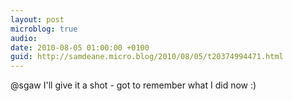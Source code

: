 ```yaml
---
layout: post
microblog: true
audio: 
date: 2010-08-05 01:00:00 +0100
guid: http://samdeane.micro.blog/2010/08/05/t20374994471.html
---
```

@sgaw I'll give it a shot - got to remember what I did now :)
